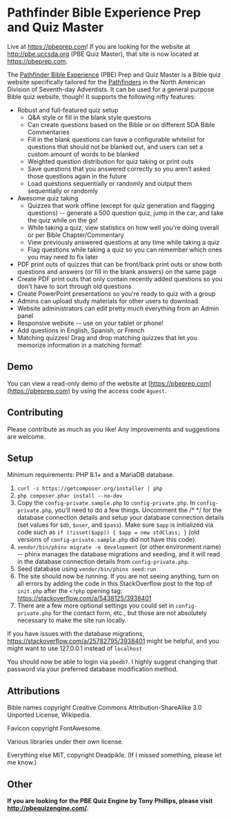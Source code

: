 # Pathfinder Bible Experience Prep and Quiz Master

Live at https://pbeprep.com! If you are looking for the website at http://pbe.uccsda.org (PBE Quiz Master), that site is now located at https://pbeprep.com.

The [Pathfinder Bible Experience](http://www.pathfindersonline.org/pathfinder-bible-experience) (PBE) Prep and Quiz Master is a Bible quiz website specifically tailored for the [Pathfinders](http://www.pathfindersonline.org/) in the North American Division of Seventh-day Adventists. It can be used for a general purpose Bible quiz website, though! It supports the following nifty features:

* Robust and full-featured quiz setup
    * Q&A style or fill in the blank style questions
    * Can create questions based on the Bible or on different SDA Bible Commentaries
    * Fill in the blank questions can have a configurable whitelist for questions that should not be blanked out, and users can set a custom amount of words to be blanked
    * Weighted question distribution for quiz taking or print outs
    * Save questions that you answered correctly so you aren't asked those questions again in the future
    * Load questions sequentially or randomly and output them sequentially or randomly
* Awesome quiz taking
    * Quizzes that work offline (except for quiz generation and flagging questions) -- generate a 500 question quiz, jump in the car, and take the quiz while on the go! 
    * While taking a quiz, view statistics on how well you're doing overall or per Bible Chapter/Commentary
    * View previously answered questions at any time while taking a quiz
    * Flag questions while taking a quiz so you can remember which ones you may need to fix later
* PDF print outs of quizzes that can be front/back print outs or show both questions and answers (or fill in the blank answers) on the same page
* Create PDF print outs that only contain recently added questions so you don't have to sort through old questions 
* Create PowerPoint presentations so you're ready to quiz with a group
* Admins can upload study materials for other users to download
* Website administrators can edit pretty much everything from an Admin panel
* Responsive website -- use on your tablet or phone!
* Add questions in English, Spanish, or French
* Matching quizzes! Drag and drop matching quizzes that let you memorize information in a matching format!

## Demo

You can view a read-only demo of the website at [https://pbeprep.com](https://pbeprep.com) by using the access code `4guest`.

## Contributing

Please contribute as much as you like! Any improvements and suggestions are welcome.

## Setup

Minimum requirements: PHP 8.1+ and a MariaDB database.

1. `curl -s https://getcomposer.org/installer | php`
2. `php composer.phar install --no-dev`
3. Copy the `config-private.sample.php` to `config-private.php`. In `config-private.php`, you'll need to do a few things. Uncomment the /* */ for the database connection details and setup your database connection details (set values for `$db`, `$user`, and `$pass`). Make sure `$app` is initialized via code such as `if (!isset($app)) { $app = new stdClass; }` (old versions of `config-private.sample.php` did not have this code).
4. `vendor/bin/phinx migrate -e development` (or other environment name) -- phinx manages the database migrations and seeding, and it will read in the database connection details from `config-private.php`.
5. Seed database using `vendor/bin/phinx seed:run`
6. The site should now be running. If you are not seeing anything, turn on all errors by adding the code in this StackOverflow post to the top of `init.php` after the `<?php` opening tag: https://stackoverflow.com/a/5438125/3938401
7. There are a few more optional settings you could set in `config-private.php` for the contact form, etc., but those are not absolutely necessary to make the site run locally.

If you have issues with the database migrations, https://stackoverflow.com/a/25782795/3938401 might be helpful, and you might want to use 127.0.0.1 instead of `localhost`

You should now be able to login via `pbedb7`. I highly suggest changing that password via your preferred database modification method.

## Attributions

Bible names copyright Creative Commons Attribution-ShareAlike 3.0 Unported License, Wikipedia.

Favicon copyright FontAwesome.

Various libraries under their own license.

Everything else MIT, copyright Deadpikle. (If I missed something, please let me know.)

## Other

**If you are looking for the PBE Quiz Engine by Tony Phillips, please visit http://pbequizengine.com/.**
